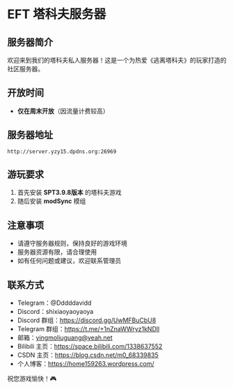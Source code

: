 # EFT 塔科夫服务器

## 服务器简介
欢迎来到我们的塔科夫私人服务器！这是一个为热爱《逃离塔科夫》的玩家打造的社区服务器。

## 开放时间
- **仅在周末开放**（因流量计费较高）

## 服务器地址
```
http://server.yzy15.dpdns.org:26969
```

## 游玩要求
1. 首先安装 **SPT3.9.8版本** 的塔科夫游戏
2. 随后安装 **modSync** 模组

## 注意事项
- 请遵守服务器规则，保持良好的游戏环境
- 服务器资源有限，请合理使用
- 如有任何问题或建议，欢迎联系管理员

## 联系方式
- Telegram：@Dddddavidd
- Discord：shixiaoyaoyaoya
- Discord 群组：https://discord.gg/UwMFBuCbU8
- Telegram 群组：https://t.me/+1nZnaWWryz1kNDll
- 邮箱：yingmoliuguang@yeah.net
- Bilibili 主页：https://space.bilibili.com/1338637552
- CSDN 主页：https://blog.csdn.net/m0_68339835
- 个人博客：https://home159263.wordpress.com/

祝您游戏愉快！🎮
